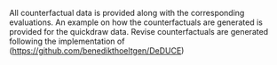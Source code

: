 
All counterfactual data is provided along with the corresponding evaluations. An example on how the counterfactuals are generated is provided for the quickdraw data. Revise counterfactuals are generated following the implementation of (https://github.com/benedikthoeltgen/DeDUCE)
